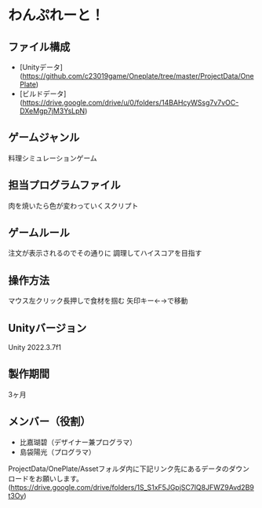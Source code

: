 # わんぷれーと！

## ファイル構成

- [Unityデータ] (https://github.com/c23019game/Oneplate/tree/master/ProjectData/OnePlate)
- [ビルドデータ] (https://drive.google.com/drive/u/0/folders/14BAHcyWSsg7v7vOC-DXeMgp7jM3YsLpN)

## ゲームジャンル
料理シミュレーションゲーム

## 担当プログラムファイル
肉を焼いたら色が変わっていくスクリプト


## ゲームルール
注文が表示されるのでその通りに
調理してハイスコアを目指す

## 操作方法
マウス左クリック長押しで食材を掴む
矢印キー←→で移動

## Unityバージョン
Unity 2022.3.7f1

## 製作期間
3ヶ月

## メンバー（役割）
- 比嘉瑚碧（デザイナー兼プログラマ）
- 島袋陽光（プログラマ）



ProjectData/OnePlate/Assetフォルダ内に下記リンク先にあるデータのダウンロードをお願いします。
(https://drive.google.com/drive/folders/1S_S1xF5JGpjSC7lQ8JFWZ9Avd2B9t3Oy)
